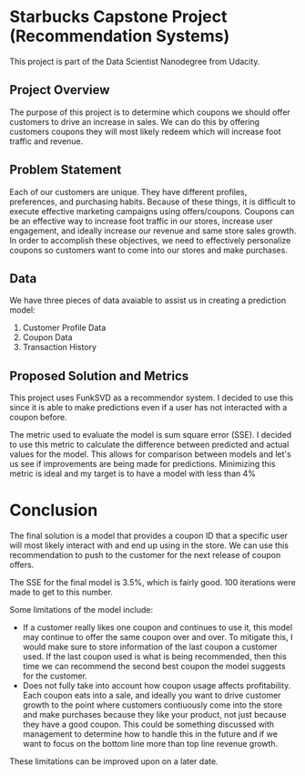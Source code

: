 # Starbucks Capstone Project (Recommendation Systems)
This project is part of the Data Scientist Nanodegree from Udacity. 

## Project Overview

The purpose of this project is to determine which coupons we should offer customers to drive an increase in sales. We can do this by offering customers coupons they will most likely redeem which will increase foot traffic and revenue. 

## Problem Statement

Each of our customers are unique. They have different profiles, preferences, and purchasing habits. Because of these things, it is difficult to execute effective marketing campaigns using offers/coupons. Coupons can be an effective way to increase foot traffic in our stores, increase user engagement, and ideally increase our revenue and same store sales growth. In order to accomplish these objectives, we need to effectively personalize coupons so customers want to come into our stores and make purchases. 

## Data

We have three pieces of data avaiable to assist us in creating a prediction model:
1. Customer Profile Data
2. Coupon Data
3. Transaction History


## Proposed Solution and Metrics

This project uses FunkSVD as a recommendor system. I decided to use this since it is able to make predictions even if a user has not interacted with a coupon before. 

The metric used to evaluate the model is sum square error (SSE). I decided to use this metric to calculate the difference between predicted and actual values for the model. This allows for comparison between models and let's us see if improvements are being made for predictions. Minimizing this metric is ideal and my target is to have a model with less than 4%


# Conclusion

The final solution is a model that provides a coupon ID that a specific user will most likely interact with and end up using in the store. We can use this recommendation to push to the customer for the next release of coupon offers. 

The SSE for the final model is 3.5%, which is fairly good. 100 iterations were made to get to this number. 

Some limitations of the model include:
- If a customer really likes one coupon and continues to use it, this model may continue to offer the same coupon over and over. To mitigate this, I would make sure to store information of the last coupon a customer used. If the last coupon used is what is being recommended, then this time we can recommend the second best coupon the model suggests for the customer. 
- Does not fully take into account how coupon usage affects profitability. Each coupon eats into a sale, and ideally you want to drive customer growth to the point where customers contiuously come into the store and make purchases because they like your product, not just because they have a good coupon. This could be something discussed with management to determine how to handle this in the future and if we want to focus on the bottom line more than top line revenue growth. 

These limitations can be improved upon on a later date. 
